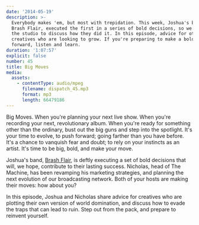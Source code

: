 ```yaml
---
date: '2014-05-19'
description: >-
  Everybody makes 'em, but most with trepidation. This week, Joshua's band,
  Brash Flair, executed the first in a series of bold decisions, so we visited
  the studio to discuss how they did it. In this episode, advice for other
  creatives who are looking to grow. If you're preparing to make a bold step
  forward, listen and learn.
duration: '1:07:57'
explicit: false
number: 45
title: Big Moves
media:
  assets:
    - contentType: audio/mpeg
      filename: dispatch_45.mp3
      format: mp3
      length: 66479186
---
```

Big Moves. When you're planning your next live show. When you're recording your next, revolutionary album. When you're ready for something other than the ordinary, bust out the big guns and step into the spotlight. It's your time to evolve, to push forward; going farther than you have before. It's a chance to vanquish fear and doubt; to rely on your instincts as an artist. It's time to be big, bold, and make your move.

Joshua's band, [Brash Flair](http://brashflair.com), is deftly executing a set of bold decisions that will, we hope, contribute to their lasting success. Nicholas, head of The Machine, has been revamping his marketing strategies, and planning the next evolution of our broadcasting network. Both of your hosts are making their moves: how about you?

In this episode, Joshua and Nicholas share advice for creatives who are plotting their own version of world domination, and discuss how to evade the traps that can lead to ruin. Step out from the pack, and prepare to reinvent yourself.
